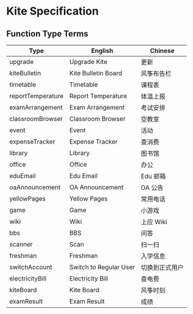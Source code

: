 # Kite Specification
## Function Type Terms
| Type              | English                | Chinese |
|-------------------|------------------------|---------|
| upgrade           | Upgrade Kite           | 更新      |
| kiteBulletin      | Kite Bulletin Board    | 风筝布告栏   |
| timetable         | Timetable              | 课程表     |
| reportTemperature | Report Temperature     | 体温上报    |
| examArrangement   | Exam Arrangement       | 考试安排    |
| classroomBrowser  | Classroom Browser      | 空教室     |
| event             | Event                  | 活动      |
| expenseTracker    | Expense Tracker        | 查消费     |
| library           | Library                | 图书馆     |
| office            | Office                 | 办公      |
| eduEmail          | Edu Email              | Edu 邮箱  |
| oaAnnouncement    | OA Announcement        | OA 公告   |
| yellowPages       | Yellow Pages           | 常用电话    |
| game              | Game                   | 小游戏     |
| wiki              | Wiki                   | 上应 Wiki |
| bbs               | BBS                    | 问答      |
| scanner           | Scan                   | 扫一扫     |
| freshman          | Freshman               | 入学信息    |
| switchAccount     | Switch to Regular User | 切换到正式用户 |
| electricityBill   | Electricity Bill       | 查电费     |
| kiteBoard         | Kite Board             | 风筝时刻    |
| examResult        | Exam Result            | 成绩      |
